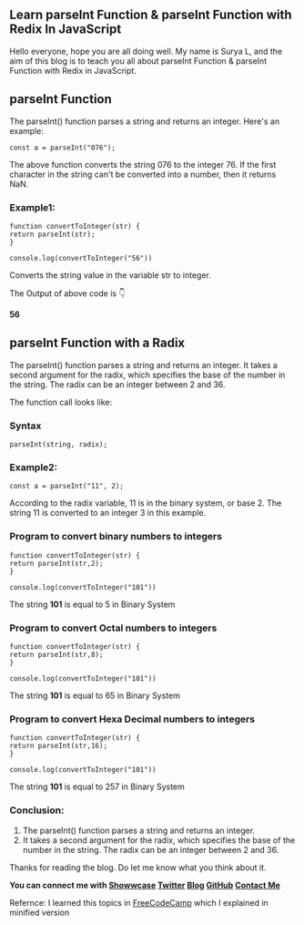 ## Learn parseInt Function & parseInt Function with Redix In JavaScript

Hello everyone, hope you are all doing well. My name is Surya L, and the aim of this blog is to teach you all about parseInt Function & parseInt Function with Redix in JavaScript.

## parseInt Function

The parseInt() function parses a string and returns an integer. Here's an example:

```
const a = parseInt("076");
```
The above function converts the string 076 to the integer 76. If the first character in the string can't be converted into a number, then it returns NaN.

### Example1:
```
function convertToInteger(str) {
return parseInt(str);
}

console.log(convertToInteger("56"))
```
Converts the string value in the variable str to integer.

The Output of above code is 👇

**56**

## parseInt Function with a Radix
The parseInt() function parses a string and returns an integer. It takes a second argument for the radix, which specifies the base of the number in the string. The radix can be an integer between 2 and 36.

The function call looks like:
### Syntax

```
parseInt(string, radix);
```
### Example2:

```
const a = parseInt("11", 2);
```
According to the radix variable, 11 is in the binary system, or base 2. The string 11 is converted to an integer 3 in this example.

### Program to convert binary numbers to integers
```
function convertToInteger(str) {
return parseInt(str,2);
}

console.log(convertToInteger("101"))
```
The string **101** is equal to 5 in Binary System

### Program to convert Octal numbers to integers
```
function convertToInteger(str) {
return parseInt(str,8);
}

console.log(convertToInteger("101"))
```
The string **101** is equal to 65 in Binary System

### Program to convert Hexa Decimal numbers to integers
```
function convertToInteger(str) {
return parseInt(str,16);
}

console.log(convertToInteger("101"))
```
The string **101** is equal to 257 in Binary System

### Conclusion:
1. The parseInt() function parses a string and returns an integer.
2. It takes a second argument for the radix, which specifies the base of the number in the string. The radix can be an integer between 2 and 36.

Thanks for reading the blog. Do let me know what you think about it.

**You can connect me with <a href="https://www.showwcase.com/suryal8991">Showwcase</a>
<a href="https://twitter.com/SURYA_L1998">Twitter</a>
<a href="https://blog.surya-l.com/">Blog</a>
<a href="https://github.com/Surya8991">GitHub</a>
<a href="mailto:contact@surya-l.com">Contact Me</a>**

Refernce: I learned this topics in [FreeCodeCamp](https://www.freecodecamp.org/learn/) which I explained in minified version